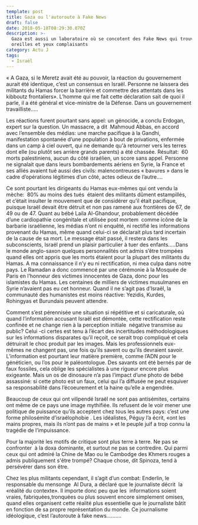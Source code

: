 ```yaml
---
template: post
title: Gaza ou l'autoroute à Fake News
draft: false
date: 2018-05-18T08:29:30.870Z
description: >-
  Gaza est aussi un laboratoire où se concotent des Fake News qui trouvent
  oreilles et yeux complaisants
category: Actu J
tags:
  - Israël
---
```

« A Gaza, si le Meretz avait été au pouvoir, la réaction du gouvernement aurait été identique, c’est un consensus en Israël. Personne ne laissera des militants du Hamas forcer la barrière et commettre des attentats dans les kibboutz frontaliers». L’homme qui me fait cette déclaration sait de quoi il parle, il a été général et vice-ministre de la Défense. Dans un gouvernement travailliste.....

Les réactions furent pourtant sans appel: un génocide, a conclu Erdogan, expert sur la question. Un massacre, a dit  Mahmoud Abbas, en accord avec l’ensemble des médias: une marche pacifique à la Gandhi, manifestation spontanée d’une population à bout de privations, enfermée dans un camp à ciel ouvert, qui ne demande qu'à retourner vers les terres dont elle (ou plutôt ses arrière grands parents) a été chassée. Résultat:  60 morts palestiniens, aucun du côté israélien, un score sans appel. Personne ne signalait que dans leurs bombardements aériens en Syrie, la France et ses alliés avaient tué aussi des civils: malencontreuses « bavures » dans le cadre d’opérations légitimes d’un côté, actes odieux de l’autre….

Ce sont pourtant les dirigeants du Hamas eux-mêmes qui ont vendu la mèche:  80% au moins des tués  étaient des militants dûment estampillés, et c’était insulter le mouvement que de considérer qu’il était pacifique, puisque Israël devait être détruit et non pas ramené aux frontières de 67, de 49 ou de 47. Quant au bébé Laila Al-Ghandour, probablement décédée d’une cardiopathie congénitale et utilisée post mortem  comme icône de la barbarie israélienne, les médias n’ont ni enquêté, ni rectifié les informations provenant du Hamas, même quand celui-ci se déclarait plus tard incertain de la cause de sa mort. Le message était passé, il restera dans les subconscients, Israël prend un plaisir particulier à tuer des enfants…..Dans le monde anglo-saxon quelques personnalités ont admis s’être trompées quand elles ont appris que les morts étaient pour la plupart des militants du Hamas. A ma connaissance il n’y eu ni rectification, ni mea culpa dans notre pays. Le Ramadan a donc commencé par une cérémonie à la Mosquée de Paris en l’honneur des victimes innocentes de Gaza, donc pour les islamistes du Hamas. Les centaines de milliers de victimes musulmanes en Syrie n’avaient pas eu cet honneur. Quand il ne s’agit pas d’Israël, la communauté des humanistes est moins réactive: Yezidis, Kurdes, Rohingyas et Burundais peuvent attendre.

Comment s’est pérennisée une situation si répétitive et si caricaturale, où quand l’information accusant Israël est démontée, cette rectification reste confinée et ne change rien à la perception initiale  négative transmise au public? Celui -ci certes est tenu à l’écart des incertitudes méthodologiques sur les informations disparates qu’il reçoit, ce serait trop compliqué et cela détruirait le choc produit par les images. Mais les professionnels eux-mêmes ne changent pas, une fois qu’ils savent ou qu’ils devraient savoir. L’information est pourtant leur matière première, comme l’ADN pour le généticien, ou l’os pour le paléontologue. Des savants ont été bernés par de faux fossiles, cela oblige les spécialistes à une rigueur encore plus exigeante. Mais un os de dinosaure n’a pas l’impact d’une photo de bébé assassiné: si cette photo est un faux, celui qui l’a diffusée ne peut esquiver sa responsabilité dans l’écoeurement et la haine qu’elle a engendrée.

Beaucoup de ceux qui ont vilipendé Israël ne sont pas antisémites, certains ont même de ce pays une image mythifiée. Ils refusent de le voir mener une politique de puissance qu’ils acceptent chez tous les autres pays: c’est une forme philosémite d’israélophobie . Les idéalistes, Péguy l’a écrit, «ont les mains propres, mais ils n’ont pas de mains » et le peuple juif a trop connu la tragédie de l’impuissance.

Pour la majorité les motifs de critique sont plus terre à terre. Ne pas se confronter  à la doxa dominante, et surtout ne pas se contredire. Qui parmi ceux qui ont admiré la Chine de Mao ou le Cambodge des Khmers rouges a admis publiquement s'être trompé? Chaque chose, dit Spinoza, tend à persévérer dans son être.

Chez les plus militants cependant, il s’agit d’un combat: Enderlin, le responsable du mensonge  Al Dura, a déclaré que le journaliste décrit  la «réalité du contexte». Il importe donc peu que les  informations soient vraies, fabriquées,tronquées ou plus souvent encore simplement omises, quand elles organisent cette réalité plus essentielle que le journaliste bâtit en fonction de sa propre représentation du monde. Ce journalisme idéologique, c’est l’autoroute à fake news……….
